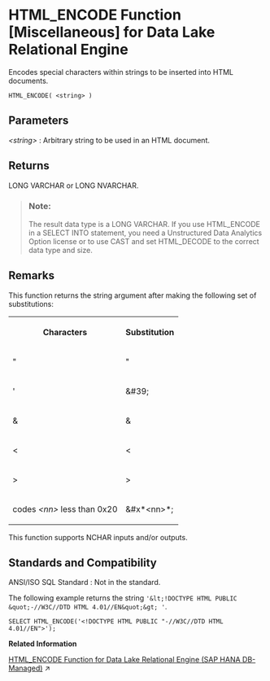 <!-- loio81f8c4b16ce21014aa14a17df2f5d8b1 -->

# HTML\_ENCODE Function \[Miscellaneous\] for Data Lake Relational Engine 

Encodes special characters within strings to be inserted into HTML documents.



```
HTML_ENCODE( <string> )
```



<a name="loio81f8c4b16ce21014aa14a17df2f5d8b1__HTML_ENCODE_parm1"/>

## Parameters

  *<string\>* 
 :   Arbitrary string to be used in an HTML document.

 

<a name="loio81f8c4b16ce21014aa14a17df2f5d8b1__HTML_ENCODE_returns1"/>

## Returns

LONG VARCHAR or LONG NVARCHAR.

> ### Note:  
> The result data type is a LONG VARCHAR. If you use HTML\_ENCODE in a SELECT INTO statement, you need a Unstructured Data Analytics Option license or to use CAST and set HTML\_DECODE to the correct data type and size.



<a name="loio81f8c4b16ce21014aa14a17df2f5d8b1__HTML_ENCODE_remarks1"/>

## Remarks

This function returns the string argument after making the following set of substitutions:


<table>
<tr>
<th valign="top">

Characters



</th>
<th valign="top">

Substitution



</th>
</tr>
<tr>
<td valign="top">

"



</td>
<td valign="top">

&quot;



</td>
</tr>
<tr>
<td valign="top">

'



</td>
<td valign="top">

&\#39;



</td>
</tr>
<tr>
<td valign="top">

&



</td>
<td valign="top">

&amp;



</td>
</tr>
<tr>
<td valign="top">

<



</td>
<td valign="top">

&lt;



</td>
</tr>
<tr>
<td valign="top">

\>



</td>
<td valign="top">

&gt;



</td>
</tr>
<tr>
<td valign="top">

codes *<nn\>* less than 0x20



</td>
<td valign="top">

&\#x*<nn\>*;



</td>
</tr>
</table>

This function supports NCHAR inputs and/or outputs.



<a name="loio81f8c4b16ce21014aa14a17df2f5d8b1__HTML_ENCODE_standards1"/>

## Standards and Compatibility

 ANSI/ISO SQL Standard
 :   Not in the standard.

 

The following example returns the string `'&lt;!DOCTYPE HTML PUBLIC &quot;-//W3C//DTD HTML 4.01//EN&quot;&gt; '`.

```
SELECT HTML_ENCODE('<!DOCTYPE HTML PUBLIC "-//W3C//DTD HTML 4.01//EN">');
```

**Related Information**  


[HTML_ENCODE Function for Data Lake Relational Engine (SAP HANA DB-Managed)](https://help.sap.com/viewer/a898e08b84f21015969fa437e89860c8/2023_1_QRC/en-US/93a8ffefb9d74ce5a0354d391cafc925.html "Encodes special characters within strings to be inserted into HTML documents.") :arrow_upper_right:

